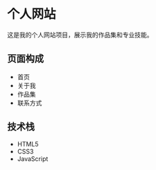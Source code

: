 # 个人网站

这是我的个人网站项目，展示我的作品集和专业技能。

## 页面构成
- 首页
- 关于我
- 作品集
- 联系方式

## 技术栈
- HTML5
- CSS3
- JavaScript